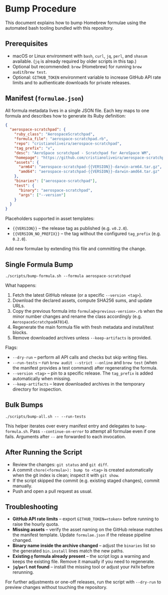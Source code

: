# Bump Procedure

This document explains how to bump Homebrew formulae using the automated bash
tooling bundled with this repository.

## Prerequisites

- macOS or Linux environment with `bash`, `curl`, `jq`, `perl`, and `shasum`
  available. (`jq` is already required by older scripts in this tap.)
- Optional but recommended: `brew` (Homebrew) for running `brew audit`/`brew test`.
- Optional: `GITHUB_TOKEN` environment variable to increase GitHub API rate
  limits and to authenticate downloads for private releases.

## Manifest (`formulae.json`)

All formula metadata lives in a single JSON file. Each key maps to one formula
and describes how to generate its Ruby definition:

```json
{
  "aerospace-scratchpad": {
    "ruby_class": "AerospaceScratchpad",
    "formula_file": "aerospace-scratchpad.rb",
    "repo": "cristianoliveira/aerospace-scratchpad",
    "tag_prefix": "v",
    "desc": "AeroSpace scratchpad - Scratchpad for AeroSpace WM",
    "homepage": "https://github.com/cristianoliveira/aerospace-scratchpad",
    "assets": {
      "arm64": "aerospace-scratchpad-{{VERSION}}-darwin-arm64.tar.gz",
      "amd64": "aerospace-scratchpad-{{VERSION}}-darwin-amd64.tar.gz"
    },
    "binaries": ["aerospace-scratchpad"],
    "test": {
      "binary": "aerospace-scratchpad",
      "args": ["--version"]
    }
  }
}
```

Placeholders supported in asset templates:

- `{{VERSION}}` – the release tag as published (e.g. `v0.2.0`).
- `{{VERSION_NO_PREFIX}}` – the tag without the configured `tag_prefix`
  (e.g. `0.2.0`).

Add new formulae by extending this file and committing the change.

## Single Formula Bump

```
./scripts/bump-formula.sh --formula aerospace-scratchpad
```

What happens:

1. Fetch the latest GitHub release (or a specific `--version <tag>`).
2. Download the declared assets, compute SHA256 sums, and update URLs.
3. Copy the previous formula into `formula@<previous-version>.rb` when the
   minor number changes and rename the class accordingly (e.g.
   `AerospaceScratchpadAT014`).
4. Regenerate the main formula file with fresh metadata and install/test blocks.
5. Remove downloaded archives unless `--keep-artifacts` is provided.

Flags:

- `--dry-run` – perform all API calls and checks but skip writing files.
- `--run-tests` – run `brew audit --strict --online` and `brew test` (when the
  manifest provides a test command) after regenerating the formula.
- `--version <tag>` – pin to a specific release. The `tag_prefix` is added
  automatically when missing.
- `--keep-artifacts` – leave downloaded archives in the temporary directory for
  inspection.

## Bulk Bumps

```
./scripts/bump-all.sh -- --run-tests
```

This helper iterates over every manifest entry and delegates to
`bump-formula.sh`. Pass `--continue-on-error` to attempt all formulae even if one
fails. Arguments after `--` are forwarded to each invocation.

## After Running the Script

- Review the changes: `git status` and `git diff`.
- A commit `chore(<formula>): bump to <tag>` is created automatically when the git index is clean; inspect it with `git show`.
- If the script skipped the commit (e.g. existing staged changes), commit manually.
- Push and open a pull request as usual.

## Troubleshooting

- **GitHub API rate limits** – export `GITHUB_TOKEN=<token>` before running to
  raise the hourly quota.
- **Missing assets** – verify the asset naming on the GitHub release matches the
  manifest template. Update `formulae.json` if the release pipeline changed.
- **Binary name inside the archive changed** – adjust the `binaries` list so the
  generated `bin.install` lines match the new paths.
- **Existing `@` formula already present** – the script logs a warning and keeps
  the existing file. Remove it manually if you need to regenerate.
- **`jq`/`perl` not found** – install the missing tool or adjust your `PATH`
  before rerunning.

For further adjustments or one-off releases, run the script with `--dry-run` to
preview changes without touching the repository.
